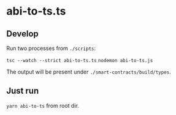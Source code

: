 # abi-to-ts.ts

## Develop

Run two processes from `./scripts`:

 `tsc --watch --strict abi-to-ts.ts`
 `nodemon abi-to-ts.js`

The output will be present under `./smart-contracts/build/types`.

## Just run

`yarn abi-to-ts` from root dir.
 